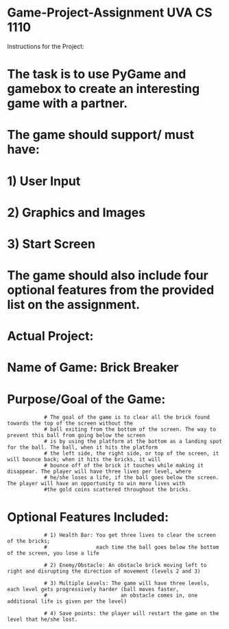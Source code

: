 # Game-Project-Assignment UVA CS 1110 

Instructions for the Project:

# The task is to use PyGame and gamebox to create an interesting game with a partner.
# The game should support/ must have:
  # 1) User Input
  # 2) Graphics and Images
  # 3) Start Screen  
# The game should also include four optional features from the provided list on the assignment. 

  
# Actual Project:
# Name of Game: Brick Breaker
# Purpose/Goal of the Game:
                # The goal of the game is to clear all the brick found towards the top of the screen without the
                # ball exiting from the bottom of the screen. The way to prevent this ball from going below the screen
                # is by using the platform at the bottom as a landing spot for the ball. The ball, when it hits the platform
                # the left side, the right side, or top of the screen, it will bounce back; when it hits the bricks, it will
                # bounce off of the brick it touches while making it disappear. The player will have three lives per level, where
                # he/she loses a life, if the ball goes below the screen. The player will have an opportunity to win more lives with
                #the gold coins scattered throughout the bricks.

# Optional Features Included:

                # 1) Health Bar: You get three lives to clear the screen of the bricks;
                #                each time the ball goes below the bottom of the screen, you lose a life

                # 2) Enemy/Obstacle: An obstacle brick moving left to right and disrupting the direction of movement (levels 2 and 3)

                # 3) Multiple Levels: The game will have three levels, each level gets progressively harder (ball moves faster,
                #                        an obstacle comes in, one additional life is given per the level)

                # 4) Save points: the player will restart the game on the level that he/she lost.
  

